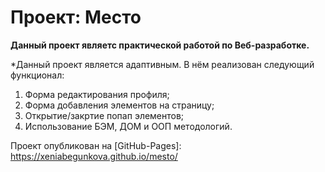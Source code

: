 # Проект: Место

**Данный проект являетс практической работой по Веб-разработке.**

*Данный проект является адаптивным. В нём реализован следующий функционал:
1. Форма редактирования профиля;
2. Форма добавления элементов на страницу;
3. Открытие/закртие попап элементов;
4. Использование БЭМ, ДОМ и ООП методологий.

Проект опубликован на [GitHub-Pages]: https://xeniabegunkova.github.io/mesto/
